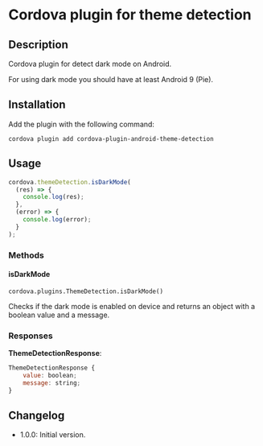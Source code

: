 # Cordova plugin for theme detection

## Description

Cordova plugin for detect dark mode on Android.

For using dark mode you should have at least Android 9 (Pie).

## Installation

Add the plugin with the following command:

`cordova plugin add cordova-plugin-android-theme-detection`

## Usage

```js
cordova.themeDetection.isDarkMode(
  (res) => {
    console.log(res);
  },
  (error) => {
    console.log(error);
  }
);
```

### Methods

#### isDarkMode

`cordova.plugins.ThemeDetection.isDarkMode()`

Checks if the dark mode is enabled on device and returns an object with a boolean value and a message.

### Responses

**ThemeDetectionResponse**:

```js
ThemeDetectionResponse {
    value: boolean;
    message: string;
}
```

## Changelog

- 1.0.0: Initial version.
